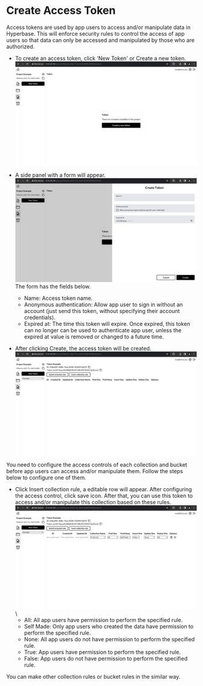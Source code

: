 # Create Access Token

Access tokens are used by app users to access and/or manipulate data in Hyperbase. This will enforce security rules to control the access of app users so that data can only be accessed and manipulated by those who are authorized.

- To create an access token, click 'New Token' or Create a new token.\
  ![Token empty page](_assets/token_empty_page.png)

- A side panel with a form will appear.\
  ![Token create page](_assets/token_create_page.png)\
  The form has the fields below.

  - Name: Access token name.
  - Anonymous authentication: Allow app user to sign in without an account (just send this token, without specifying their account credentials).
  - Expired at: The time this token will expire. Once expired, this token can no longer can be used to authenticate app user, unless the expired at value is removed or changed to a future time.

- After clicking Create, the access token will be created.\
  ![Token page](_assets/token_page.png)

You need to configure the access controls of each collection and bucket before app users can access and/or manipulate them. Follow the steps below to configure one of them.

- Click Insert collection rule, a editable row will appear. After configuring the access control, click save icon. After that, you can use this token to access and/or manipulate this collection based on these rules.\
  ![Token add collection rule page](_assets/token_add_collection_rule.png)\
  - All: All app users have permission to perform the specified rule.
  - Self Made: Only app users who created the data have permission to perform the specified rule.
  - None: All app users do not have permission to perform the specified rule.
  - True: App users have permission to perform the specified rule.
  - False: App users do not have permission to perform the specified rule.

You can make other collection rules or bucket rules in the similar way.
